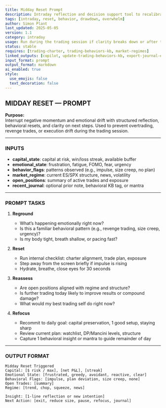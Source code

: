 ```yaml
---
title: Midday Reset Prompt  
description: Intraday reflection and decision support tool to recalibrate when off-balance, overexposed, or deviating from plan  
tags: [intraday, reset, behavior, drawdown, overwhelm]  
author: Simon Plant  
last_updated: 2025-05-05  
version: 1.1  
category: intraday  
usage: Run during the trading session if clarity breaks down or after two consecutive red trades. Produces reflection, reset intention, or stop decision. Consumes active emotional state and recent trades.
status: stable  
requires: [trading-charter, trading-behaviors-kb, market-regimes]  
linked_outputs: [copilot, update-trading-behaviors-kb, export-journal-entry]  
input_format: prompt  
output_format: markdown  
ai_enabled: true 
style:
  use_emojis: false
  text_decoration: false 
---
```


## MIDDAY RESET — PROMPT

**Purpose:**  
Interrupt negative momentum and emotional drift with structured reflection, behavioral resets, and clarity on next steps. Used to prevent overtrading, revenge trades, or execution drift during the trading session.

---

### INPUTS

- **capital_state**: capital at risk, win/loss streak, available buffer  
- **emotional_state**: frustration, fatigue, FOMO, fear, urgency  
- **behavior_flags**: patterns observed (e.g., impulse, size creep, no plan)  
- **market_regime**: current ES/SPX structure, news, volatility  
- **open_positions**: summary of active trades and exposure  
- **recent_journal**: optional prior note, behavioral KB tag, or mantra  

---

### PROMPT TASKS

1. **Reground**  
   - What’s happening emotionally right now?  
   - Is this a familiar behavioral pattern (e.g., revenge trading, size creep, urgency)?  
   - Is my body tight, breath shallow, or pacing fast?

2. **Reset**  
   - Run internal checklist: charter alignment, trade plan, exposure  
   - Step away from the screen briefly if impulse is rising  
   - Hydrate, breathe, close eyes for 30 seconds  

3. **Reassess**  
   - Are open positions aligned with regime and structure?  
   - Is further trading today likely to improve results or compound damage?  
   - What would my best trading self do right now?

4. **Refocus**  
   - Recommit to daily goal: capital preservation, 1 good setup, staying sharp  
   - Review current plan: watchlist, DP/Mancini levels, structure  
   - Capture 1 behavioral insight or mantra to guide remainder of day  

---

### OUTPUT FORMAT

```text
Midday Reset Triggered  
Capital: [$ risk / max], [net P&L], [streak]  
Emotional State: [frustrated, greedy, avoidant, reactive, clear]  
Behavioral Flags: [impulse, plan deviation, size creep, none]  
Open Trades: [summary]  
Regime: [trend, chop, squeeze, news]

Insight: [1-line reflection or new intention]  
Next Action: [exit, reduce size, pause, refocus, journal]